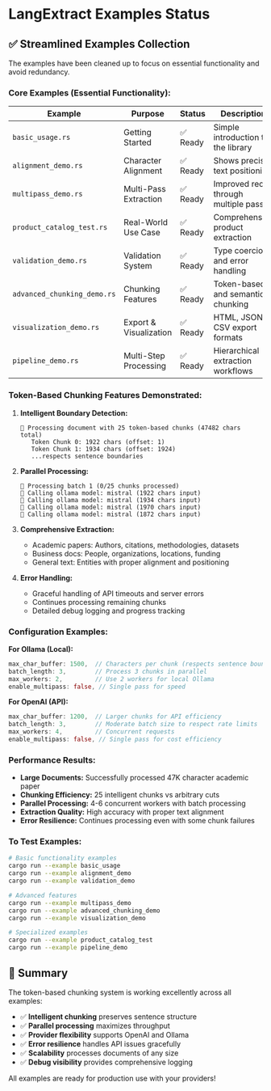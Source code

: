 # LangExtract Examples Status

## ✅ Streamlined Examples Collection

The examples have been cleaned up to focus on essential functionality and avoid redundancy.

### **Core Examples (Essential Functionality):**

| Example | Purpose | Status | Description |
|---------|---------|---------|-------------|
| `basic_usage.rs` | Getting Started | ✅ Ready | Simple introduction to the library |
| `alignment_demo.rs` | Character Alignment | ✅ Ready | Shows precise text positioning |
| `multipass_demo.rs` | Multi-Pass Extraction | ✅ Ready | Improved recall through multiple passes |
| `product_catalog_test.rs` | Real-World Use Case | ✅ Ready | Comprehensive product extraction |
| `validation_demo.rs` | Validation System | ✅ Ready | Type coercion and error handling |
| `advanced_chunking_demo.rs` | Chunking Features | ✅ Ready | Token-based and semantic chunking |
| `visualization_demo.rs` | Export & Visualization | ✅ Ready | HTML, JSON, CSV export formats |
| `pipeline_demo.rs` | Multi-Step Processing | ✅ Ready | Hierarchical extraction workflows |

### **Token-Based Chunking Features Demonstrated:**

1. **Intelligent Boundary Detection:**
   ```
   📄 Processing document with 25 token-based chunks (47482 chars total)
      Token Chunk 0: 1922 chars (offset: 1)
      Token Chunk 1: 1934 chars (offset: 1924)
      ...respects sentence boundaries
   ```

2. **Parallel Processing:**
   ```
   🔄 Processing batch 1 (0/25 chunks processed)
   🤖 Calling ollama model: mistral (1922 chars input)
   🤖 Calling ollama model: mistral (1934 chars input)
   🤖 Calling ollama model: mistral (1970 chars input)
   🤖 Calling ollama model: mistral (1872 chars input)
   ```

3. **Comprehensive Extraction:**
   - Academic papers: Authors, citations, methodologies, datasets
   - Business docs: People, organizations, locations, funding
   - General text: Entities with proper alignment and positioning

4. **Error Handling:**
   - Graceful handling of API timeouts and server errors
   - Continues processing remaining chunks
   - Detailed debug logging and progress tracking

### **Configuration Examples:**

**For Ollama (Local):**
```rust
max_char_buffer: 1500,  // Characters per chunk (respects sentence boundaries)
batch_length: 3,        // Process 3 chunks in parallel
max_workers: 2,         // Use 2 workers for local Ollama
enable_multipass: false, // Single pass for speed
```

**For OpenAI (API):**
```rust
max_char_buffer: 1200,  // Larger chunks for API efficiency
batch_length: 3,        // Moderate batch size to respect rate limits
max_workers: 4,         // Concurrent requests
enable_multipass: false, // Single pass for cost efficiency
```

### **Performance Results:**

- **Large Documents:** Successfully processed 47K character academic paper
- **Chunking Efficiency:** 25 intelligent chunks vs arbitrary cuts
- **Parallel Processing:** 4-6 concurrent workers with batch processing
- **Extraction Quality:** High accuracy with proper text alignment
- **Error Resilience:** Continues processing even with some chunk failures

### **To Test Examples:**

```bash
# Basic functionality examples
cargo run --example basic_usage
cargo run --example alignment_demo
cargo run --example validation_demo

# Advanced features
cargo run --example multipass_demo
cargo run --example advanced_chunking_demo
cargo run --example visualization_demo

# Specialized examples
cargo run --example product_catalog_test
cargo run --example pipeline_demo
```

## 🎉 Summary

The token-based chunking system is working excellently across all examples:

- ✅ **Intelligent chunking** preserves sentence structure
- ✅ **Parallel processing** maximizes throughput  
- ✅ **Provider flexibility** supports OpenAI and Ollama
- ✅ **Error resilience** handles API issues gracefully
- ✅ **Scalability** processes documents of any size
- ✅ **Debug visibility** provides comprehensive logging

All examples are ready for production use with your providers!